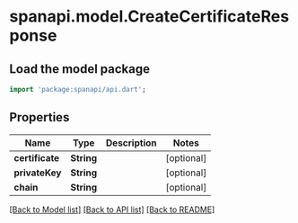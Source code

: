 # spanapi.model.CreateCertificateResponse

## Load the model package
```dart
import 'package:spanapi/api.dart';
```

## Properties
Name | Type | Description | Notes
------------ | ------------- | ------------- | -------------
**certificate** | **String** |  | [optional] 
**privateKey** | **String** |  | [optional] 
**chain** | **String** |  | [optional] 

[[Back to Model list]](../README.md#documentation-for-models) [[Back to API list]](../README.md#documentation-for-api-endpoints) [[Back to README]](../README.md)


